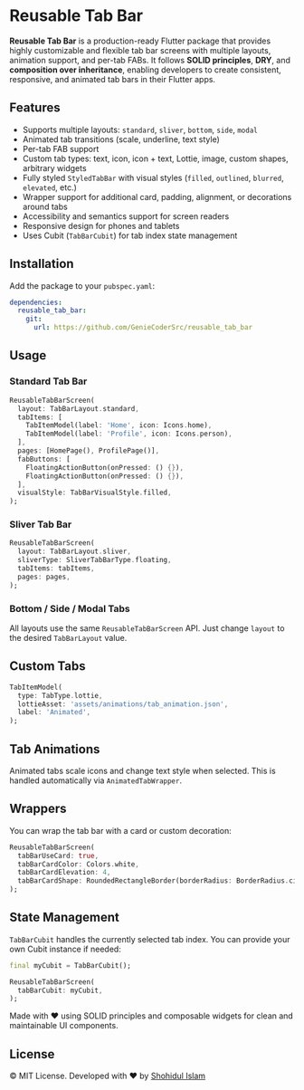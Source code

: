 # Reusable Tab Bar

**Reusable Tab Bar** is a production-ready Flutter package that provides highly customizable and flexible tab bar screens with multiple layouts, animation support, and per-tab FABs. It follows **SOLID principles**, **DRY**, and **composition over inheritance**, enabling developers to create consistent, responsive, and animated tab bars in their Flutter apps.

## Features

* Supports multiple layouts: `standard`, `sliver`, `bottom`, `side`, `modal`
* Animated tab transitions (scale, underline, text style)
* Per-tab FAB support
* Custom tab types: text, icon, icon + text, Lottie, image, custom shapes, arbitrary widgets
* Fully styled `StyledTabBar` with visual styles (`filled`, `outlined`, `blurred`, `elevated`, etc.)
* Wrapper support for additional card, padding, alignment, or decorations around tabs
* Accessibility and semantics support for screen readers
* Responsive design for phones and tablets
* Uses Cubit (`TabBarCubit`) for tab index state management

## Installation

Add the package to your `pubspec.yaml`:

```yaml
dependencies:
  reusable_tab_bar:
    git:
      url: https://github.com/GenieCoderSrc/reusable_tab_bar
```

## Usage

### Standard Tab Bar

```dart
ReusableTabBarScreen(
  layout: TabBarLayout.standard,
  tabItems: [
    TabItemModel(label: 'Home', icon: Icons.home),
    TabItemModel(label: 'Profile', icon: Icons.person),
  ],
  pages: [HomePage(), ProfilePage()],
  fabButtons: [
    FloatingActionButton(onPressed: () {}),
    FloatingActionButton(onPressed: () {}),
  ],
  visualStyle: TabBarVisualStyle.filled,
);
```

### Sliver Tab Bar

```dart
ReusableTabBarScreen(
  layout: TabBarLayout.sliver,
  sliverType: SliverTabBarType.floating,
  tabItems: tabItems,
  pages: pages,
);
```

### Bottom / Side / Modal Tabs

All layouts use the same `ReusableTabBarScreen` API. Just change `layout` to the desired `TabBarLayout` value.

## Custom Tabs

```dart
TabItemModel(
  type: TabType.lottie,
  lottieAsset: 'assets/animations/tab_animation.json',
  label: 'Animated',
);
```

## Tab Animations

Animated tabs scale icons and change text style when selected. This is handled automatically via `AnimatedTabWrapper`.

## Wrappers

You can wrap the tab bar with a card or custom decoration:

```dart
ReusableTabBarScreen(
  tabBarUseCard: true,
  tabBarCardColor: Colors.white,
  tabBarCardElevation: 4,
  tabBarCardShape: RoundedRectangleBorder(borderRadius: BorderRadius.circular(12)),
);
```

## State Management

`TabBarCubit` handles the currently selected tab index. You can provide your own Cubit instance if needed:

```dart
final myCubit = TabBarCubit();

ReusableTabBarScreen(
  tabBarCubit: myCubit,
);
```
Made with ❤️ using SOLID principles and composable widgets for clean and maintainable UI components.

## License

© MIT License. Developed with ❤️ by [Shohidul Islam](https://github.com/ShohidulProgrammer)
